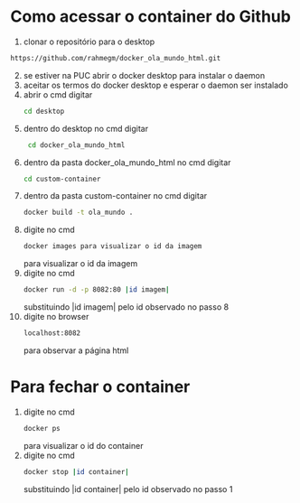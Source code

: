 # Como acessar o container do Github
1. clonar o repositório para o desktop
```sh
https://github.com/rahmegm/docker_ola_mundo_html.git
```
2. se estiver na PUC abrir o docker desktop para instalar o daemon
3. aceitar os termos do docker desktop e esperar o daemon ser instalado
4. abrir o cmd
   digitar
   ```sh
   cd desktop
   ```
5. dentro do desktop no cmd
   digitar
   ```sh
    cd docker_ola_mundo_html
    ```
6. dentro da pasta docker_ola_mundo_html no cmd
   digitar
   ```sh
   cd custom-container
   ```
7. dentro da pasta custom-container no cmd
    digitar
    ```sh
    docker build -t ola_mundo .
    ```
8. digite no cmd
     ```sh
     docker images para visualizar o id da imagem
    ```
    para visualizar o id da imagem
9. digite no cmd
    ```sh
    docker run -d -p 8082:80 |id imagem|
    ```
   substituindo |id imagem| pelo id observado no passo 8
10. digite no browser
    ```sh
    localhost:8082
    ```
    para observar a página html
# Para fechar o container
1. digite no cmd
   ```sh
   docker ps
   ```
   para visualizar o id do container
2. digite no cmd
   ```sh
   docker stop |id container|
   ```
   substituindo |id container| pelo id observado no passo 1

